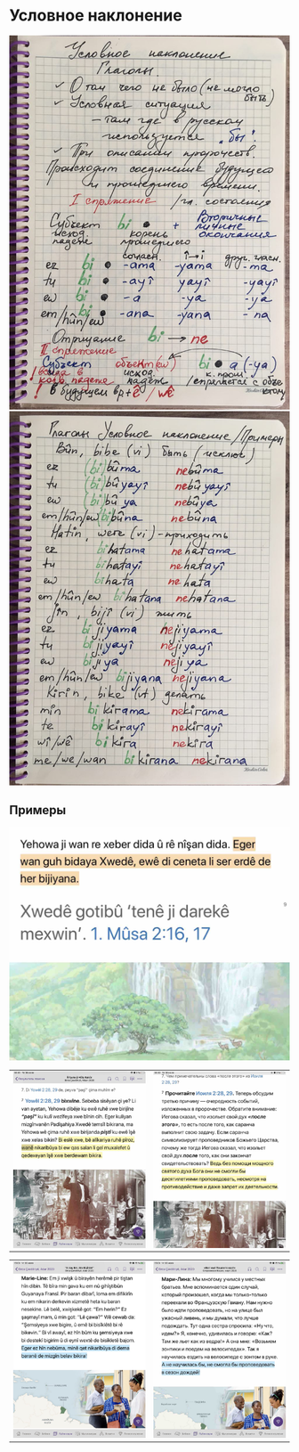 # Условное наклонение

![](../assets/Условное-наклонение/условное-наклонение-1.jpg)
![](../assets/Условное-наклонение/условное-наклонение-2.jpg)

## Примеры

![](../assets/Условное-наклонение/условное-наклонение-7.jpg)

|                                                              |                                                              |
| ------------------------------------------------------------ | ------------------------------------------------------------ |
| ![](../assets/Условное-наклонение/условное-наклонение-3.jpg) | ![](../assets/Условное-наклонение/условное-наклонение-4.jpg) |

|                                                              |                                                              |
| ------------------------------------------------------------ | ------------------------------------------------------------ |
| ![](../assets/Условное-наклонение/условное-наклонение-5.jpg) | ![](../assets/Условное-наклонение/условное-наклонение-6.jpg) |
